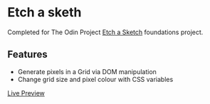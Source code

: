 # Etch a sketh

Completed for The Odin Project [Etch a Sketch](https://www.theodinproject.com/lessons/foundations-etch-a-sketch) foundations project.

## Features

- Generate pixels in a Grid via DOM manipulation
- Change grid size and pixel colour with CSS variables

[Live Preview](https://samjmerrick.github.io/odin-etch-a-sketch)